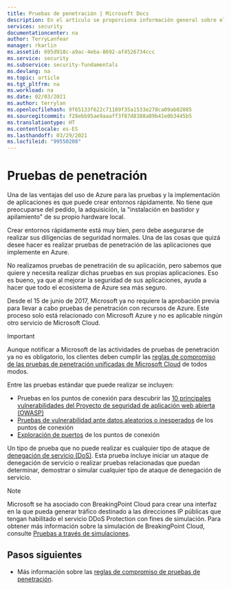 ```yaml
---
title: Pruebas de penetración | Microsoft Docs
description: En el artículo se proporciona información general sobre el proceso de pruebas de penetración y cómo realizar dichas pruebas en las aplicaciones que se ejecutan en la infraestructura de Azure.
services: security
documentationcenter: na
author: TerryLanfear
manager: rkarlin
ms.assetid: 695d918c-a9ac-4eba-8692-af4526734ccc
ms.service: security
ms.subservice: security-fundamentals
ms.devlang: na
ms.topic: article
ms.tgt_pltfrm: na
ms.workload: na
ms.date: 02/03/2021
ms.author: terrylan
ms.openlocfilehash: 9f65133f622c71189f35a1533e278ca09ab02085
ms.sourcegitcommit: f28ebb95ae9aaaff3f87d8388a09b41e0b3445b5
ms.translationtype: HT
ms.contentlocale: es-ES
ms.lasthandoff: 03/29/2021
ms.locfileid: "99550208"
---
```

# <a name="penetration-testing"></a>Pruebas de penetración

Una de las ventajas del uso de Azure para las pruebas y la implementación de aplicaciones es que puede crear entornos rápidamente. No tiene que preocuparse del pedido, la adquisición, la "instalación en bastidor y apilamiento" de su propio hardware local.

Crear entornos rápidamente está muy bien, pero debe asegurarse de realizar sus diligencias de seguridad normales. Una de las cosas que quizá desee hacer es realizar pruebas de penetración de las aplicaciones que implemente en Azure.

No realizamos pruebas de penetración de su aplicación, pero sabemos que quiere y necesita realizar dichas pruebas en sus propias aplicaciones. Eso es bueno, ya que al mejorar la seguridad de sus aplicaciones, ayuda a hacer que todo el ecosistema de Azure sea más seguro.

Desde el 15 de junio de 2017, Microsoft ya no requiere la aprobación previa para llevar a cabo pruebas de penetración con recursos de Azure. Este proceso solo está relacionado con Microsoft Azure y no es aplicable ningún otro servicio de Microsoft Cloud.

>[!IMPORTANT]
>Aunque notificar a Microsoft de las actividades de pruebas de penetración ya no es obligatorio, los clientes deben cumplir las [reglas de compromiso de las pruebas de penetración unificadas de Microsoft Cloud](https://technet.microsoft.com/mt784683) de todos modos.

Entre las pruebas estándar que puede realizar se incluyen:

* Pruebas en los puntos de conexión para descubrir las [10 principales vulnerabilidades del Proyecto de seguridad de aplicación web abierta (OWASP)](https://www.owasp.org/index.php/Category:OWASP_Top_Ten_Project)
* [Pruebas de vulnerabilidad ante datos aleatorios o inesperados](https://cloudblogs.microsoft.com/microsoftsecure/2007/09/20/fuzz-testing-at-microsoft-and-the-triage-process/) de los puntos de conexión
* [Exploración de puertos](https://en.wikipedia.org/wiki/Port_scanner) de los puntos de conexión

Un tipo de prueba que no puede realizar es cualquier tipo de ataque de [denegación de servicio (DoS)](https://en.wikipedia.org/wiki/Denial-of-service_attack). Esta prueba incluye iniciar un ataque de denegación de servicio o realizar pruebas relacionadas que puedan determinar, demostrar o simular cualquier tipo de ataque de denegación de servicio.

>[!Note]
>Microsoft se ha asociado con BreakingPoint Cloud para crear una interfaz en la que pueda generar tráfico destinado a las direcciones IP públicas que tengan habilitado el servicio DDoS Protection con fines de simulación. Para obtener más información sobre la simulación de BreakingPoint Cloud, consulte [Pruebas a través de simulaciones](../../ddos-protection/test-through-simulations.md).

## <a name="next-steps"></a>Pasos siguientes

* Más información sobre las [reglas de compromiso de pruebas de penetración](https://www.microsoft.com/msrc/pentest-rules-of-engagement?rtc=2).
